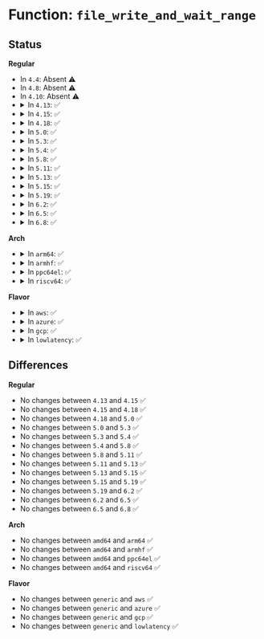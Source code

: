 # Function: <code>file_write_and_wait_range</code>

## Status
<b>Regular</b>
<ul>
<li>
In <code>4.4</code>: Absent ⚠️
</li>
<li>
In <code>4.8</code>: Absent ⚠️
</li>
<li>
In <code>4.10</code>: Absent ⚠️
</li>
<li>
<details>
<summary>In <code>4.13</code>: ✅</summary>

```c
int file_write_and_wait_range(struct file *file, loff_t lstart, loff_t lend);
```

**Collision:** Unique Global

**Inline:** No

**Transformation:** False

**Instances:**

```
In mm/filemap.c (ffffffff811ba050)
Location: mm/filemap.c:645
Inline: False
Direct callers:
  - fs/libfs.c:__generic_file_fsync
  - fs/block_dev.c:blkdev_fsync
  - fs/ext4/fsync.c:ext4_sync_file
```
**Symbols:**

```
ffffffff811ba050-ffffffff811ba103: file_write_and_wait_range (STB_GLOBAL)
```
</details>
</li>
<li>
<details>
<summary>In <code>4.15</code>: ✅</summary>

```c
int file_write_and_wait_range(struct file *file, loff_t lstart, loff_t lend);
```

**Collision:** Unique Global

**Inline:** No

**Transformation:** False

**Instances:**

```
In mm/filemap.c (ffffffff811cda30)
Location: mm/filemap.c:747
Inline: False
Direct callers:
  - fs/libfs.c:__generic_file_fsync
  - fs/block_dev.c:blkdev_fsync
  - fs/ext4/fsync.c:ext4_sync_file
  - fs/fuse/file.c:fuse_fsync_common
  - drivers/video/fbdev/core/fb_defio.c:fb_deferred_io_fsync
```
**Symbols:**

```
ffffffff811cda30-ffffffff811cdad3: file_write_and_wait_range (STB_GLOBAL)
```
</details>
</li>
<li>
<details>
<summary>In <code>4.18</code>: ✅</summary>

```c
int file_write_and_wait_range(struct file *file, loff_t lstart, loff_t lend);
```

**Collision:** Unique Global

**Inline:** No

**Transformation:** False

**Instances:**

```
In mm/filemap.c (ffffffff811ef560)
Location: mm/filemap.c:747
Inline: False
Direct callers:
  - fs/libfs.c:__generic_file_fsync
  - fs/block_dev.c:blkdev_fsync
  - fs/ext4/fsync.c:ext4_sync_file
  - fs/fuse/file.c:fuse_fsync_common
  - drivers/video/fbdev/core/fb_defio.c:fb_deferred_io_fsync
```
**Symbols:**

```
ffffffff811ef560-ffffffff811ef603: file_write_and_wait_range (STB_GLOBAL)
```
</details>
</li>
<li>
<details>
<summary>In <code>5.0</code>: ✅</summary>

```c
int file_write_and_wait_range(struct file *file, loff_t lstart, loff_t lend);
```

**Collision:** Unique Global

**Inline:** No

**Transformation:** False

**Instances:**

```
In mm/filemap.c (ffffffff81201360)
Location: mm/filemap.c:724
Inline: False
Direct callers:
  - fs/libfs.c:__generic_file_fsync
  - fs/block_dev.c:blkdev_fsync
  - fs/ext4/fsync.c:ext4_sync_file
  - fs/fuse/file.c:fuse_fsync
  - drivers/video/fbdev/core/fb_defio.c:fb_deferred_io_fsync
```
**Symbols:**

```
ffffffff81201360-ffffffff81201403: file_write_and_wait_range (STB_GLOBAL)
```
</details>
</li>
<li>
<details>
<summary>In <code>5.3</code>: ✅</summary>

```c
int file_write_and_wait_range(struct file *file, loff_t lstart, loff_t lend);
```

**Collision:** Unique Global

**Inline:** No

**Transformation:** False

**Instances:**

```
In mm/filemap.c (ffffffff81218f50)
Location: mm/filemap.c:767
Inline: False
Direct callers:
  - fs/libfs.c:__generic_file_fsync
  - fs/block_dev.c:blkdev_fsync
  - fs/ext4/fsync.c:ext4_sync_file
  - fs/fuse/file.c:fuse_fsync
  - drivers/video/fbdev/core/fb_defio.c:fb_deferred_io_fsync
```
**Symbols:**

```
ffffffff81218f50-ffffffff81218ff3: file_write_and_wait_range (STB_GLOBAL)
```
</details>
</li>
<li>
<details>
<summary>In <code>5.4</code>: ✅</summary>

```c
int file_write_and_wait_range(struct file *file, loff_t lstart, loff_t lend);
```

**Collision:** Unique Global

**Inline:** No

**Transformation:** False

**Instances:**

```
In mm/filemap.c (ffffffff81226830)
Location: mm/filemap.c:776
Inline: False
Direct callers:
  - fs/libfs.c:__generic_file_fsync
  - fs/block_dev.c:blkdev_fsync
  - fs/ext4/fsync.c:ext4_sync_file
  - fs/fuse/file.c:fuse_fsync
  - drivers/video/fbdev/core/fb_defio.c:fb_deferred_io_fsync
```
**Symbols:**

```
ffffffff81226830-ffffffff812268ed: file_write_and_wait_range (STB_GLOBAL)
```
</details>
</li>
<li>
<details>
<summary>In <code>5.8</code>: ✅</summary>

```c
int file_write_and_wait_range(struct file *file, loff_t lstart, loff_t lend);
```

**Collision:** Unique Global

**Inline:** No

**Transformation:** False

**Instances:**

```
In mm/filemap.c (ffffffff812517c0)
Location: mm/filemap.c:754
Inline: False
Direct callers:
  - fs/libfs.c:__generic_file_fsync
  - fs/block_dev.c:blkdev_fsync
  - fs/ext4/fsync.c:ext4_sync_file
  - fs/fuse/file.c:fuse_fsync
  - drivers/video/fbdev/core/fb_defio.c:fb_deferred_io_fsync
```
**Symbols:**

```
ffffffff812517c0-ffffffff81251873: file_write_and_wait_range (STB_GLOBAL)
```
</details>
</li>
<li>
<details>
<summary>In <code>5.11</code>: ✅</summary>

```c
int file_write_and_wait_range(struct file *file, loff_t lstart, loff_t lend);
```

**Collision:** Unique Global

**Inline:** No

**Transformation:** False

**Instances:**

```
In mm/filemap.c (ffffffff8125cee0)
Location: mm/filemap.c:755
Inline: False
Direct callers:
  - fs/libfs.c:__generic_file_fsync
  - fs/block_dev.c:blkdev_fsync
  - fs/ext4/fsync.c:ext4_sync_file
  - fs/fuse/file.c:fuse_fsync
  - drivers/video/fbdev/core/fb_defio.c:fb_deferred_io_fsync
```
**Symbols:**

```
ffffffff8125cee0-ffffffff8125cf93: file_write_and_wait_range (STB_GLOBAL)
```
</details>
</li>
<li>
<details>
<summary>In <code>5.13</code>: ✅</summary>

```c
int file_write_and_wait_range(struct file *file, loff_t lstart, loff_t lend);
```

**Collision:** Unique Global

**Inline:** No

**Transformation:** False

**Instances:**

```
In mm/filemap.c (ffffffff81261b60)
Location: mm/filemap.c:786
Inline: False
Direct callers:
  - fs/libfs.c:__generic_file_fsync
  - fs/block_dev.c:blkdev_fsync
  - fs/ext4/fsync.c:ext4_sync_file
  - fs/fuse/file.c:fuse_fsync
  - drivers/video/fbdev/core/fb_defio.c:fb_deferred_io_fsync
```
**Symbols:**

```
ffffffff81261b60-ffffffff81261bf5: file_write_and_wait_range (STB_GLOBAL)
```
</details>
</li>
<li>
<details>
<summary>In <code>5.15</code>: ✅</summary>

```c
int file_write_and_wait_range(struct file *file, loff_t lstart, loff_t lend);
```

**Collision:** Unique Global

**Inline:** No

**Transformation:** False

**Instances:**

```
In mm/filemap.c (ffffffff8129b030)
Location: mm/filemap.c:804
Inline: False
Direct callers:
  - fs/libfs.c:__generic_file_fsync
  - fs/ext4/fsync.c:ext4_sync_file
  - fs/fuse/file.c:fuse_fsync
  - block/fops.c:blkdev_fsync
  - drivers/video/fbdev/core/fb_defio.c:fb_deferred_io_fsync
```
**Symbols:**

```
ffffffff8129b030-ffffffff8129b115: file_write_and_wait_range (STB_GLOBAL)
```
</details>
</li>
<li>
<details>
<summary>In <code>5.19</code>: ✅</summary>

```c
int file_write_and_wait_range(struct file *file, loff_t lstart, loff_t lend);
```

**Collision:** Unique Global

**Inline:** No

**Transformation:** False

**Instances:**

```
In mm/filemap.c (ffffffff812f58c0)
Location: mm/filemap.c:773
Inline: False
Direct callers:
  - fs/libfs.c:__generic_file_fsync
  - fs/ext4/fsync.c:ext4_sync_file
  - fs/fuse/file.c:fuse_fsync
  - block/fops.c:blkdev_fsync
  - drivers/video/fbdev/core/fb_defio.c:fb_deferred_io_fsync
```
**Symbols:**

```
ffffffff812f58c0-ffffffff812f597c: file_write_and_wait_range (STB_GLOBAL)
```
</details>
</li>
<li>
<details>
<summary>In <code>6.2</code>: ✅</summary>

```c
int file_write_and_wait_range(struct file *file, loff_t lstart, loff_t lend);
```

**Collision:** Unique Global

**Inline:** No

**Transformation:** False

**Instances:**

```
In mm/filemap.c (ffffffff8135f770)
Location: mm/filemap.c:768
Inline: False
Direct callers:
  - fs/libfs.c:__generic_file_fsync
  - fs/ext4/fsync.c:ext4_sync_file
  - fs/fuse/file.c:fuse_fsync
  - block/fops.c:blkdev_fsync
  - drivers/video/fbdev/core/fb_defio.c:fb_deferred_io_fsync
```
**Symbols:**

```
ffffffff8135f770-ffffffff8135f82c: file_write_and_wait_range (STB_GLOBAL)
```
</details>
</li>
<li>
<details>
<summary>In <code>6.5</code>: ✅</summary>

```c
int file_write_and_wait_range(struct file *file, loff_t lstart, loff_t lend);
```

**Collision:** Unique Global

**Inline:** No

**Transformation:** False

**Instances:**

```
In mm/filemap.c (ffffffff81390750)
Location: mm/filemap.c:775
Inline: False
Direct callers:
  - fs/libfs.c:__generic_file_fsync
  - fs/buffer.c:generic_buffers_fsync_noflush
  - fs/ext4/fsync.c:ext4_sync_file
  - fs/fuse/file.c:fuse_fsync
  - block/fops.c:blkdev_fsync
  - drivers/video/fbdev/core/fb_defio.c:fb_deferred_io_fsync
```
**Symbols:**

```
ffffffff81390750-ffffffff81390809: file_write_and_wait_range (STB_GLOBAL)
```
</details>
</li>
<li>
<details>
<summary>In <code>6.8</code>: ✅</summary>

```c
int file_write_and_wait_range(struct file *file, loff_t lstart, loff_t lend);
```

**Collision:** Unique Global

**Inline:** No

**Transformation:** False

**Instances:**

```
In mm/filemap.c (ffffffff813ba3d0)
Location: mm/filemap.c:770
Inline: False
Direct callers:
  - fs/libfs.c:__generic_file_fsync
  - fs/buffer.c:generic_buffers_fsync_noflush
  - fs/ext4/fsync.c:ext4_sync_file
  - fs/fuse/file.c:fuse_fsync
  - block/fops.c:blkdev_fsync
  - drivers/video/fbdev/core/fb_defio.c:fb_deferred_io_fsync
```
**Symbols:**

```
ffffffff813ba3d0-ffffffff813ba489: file_write_and_wait_range (STB_GLOBAL)
```
</details>
</li>
</ul>
<b>Arch</b>
<ul>
<li>
<details>
<summary>In <code>arm64</code>: ✅</summary>

```c
int file_write_and_wait_range(struct file *file, loff_t lstart, loff_t lend);
```

**Collision:** Unique Global

**Inline:** No

**Transformation:** False

**Instances:**

```
In mm/filemap.c (ffff8000102b3b68)
Location: mm/filemap.c:776
Inline: False
Direct callers:
  - fs/libfs.c:__generic_file_fsync
  - fs/block_dev.c:blkdev_fsync
  - fs/ext4/fsync.c:ext4_sync_file
  - fs/fuse/file.c:fuse_fsync
  - drivers/video/fbdev/core/fb_defio.c:fb_deferred_io_fsync
```
**Symbols:**

```
ffff8000102b3b68-ffff8000102b3c60: file_write_and_wait_range (STB_GLOBAL)
```
</details>
</li>
<li>
<details>
<summary>In <code>armhf</code>: ✅</summary>

```c
int file_write_and_wait_range(struct file *file, loff_t lstart, loff_t lend);
```

**Collision:** Unique Global

**Inline:** No

**Transformation:** False

**Instances:**

```
In mm/filemap.c (c04e0e34)
Location: mm/filemap.c:776
Inline: False
Direct callers:
  - fs/libfs.c:__generic_file_fsync
  - fs/block_dev.c:blkdev_fsync
  - fs/ext4/fsync.c:ext4_sync_file
  - fs/fuse/file.c:fuse_fsync
  - drivers/video/fbdev/core/fb_defio.c:fb_deferred_io_fsync
```
**Symbols:**

```
c04e0e34-c04e0ee8: file_write_and_wait_range (STB_GLOBAL)
```
</details>
</li>
<li>
<details>
<summary>In <code>ppc64el</code>: ✅</summary>

```c
int file_write_and_wait_range(struct file *file, loff_t lstart, loff_t lend);
```

**Collision:** Unique Global

**Inline:** No

**Transformation:** False

**Instances:**

```
In mm/filemap.c (c00000000036a970)
Location: mm/filemap.c:776
Inline: False
Direct callers:
  - fs/libfs.c:__generic_file_fsync
  - fs/block_dev.c:blkdev_fsync
  - fs/ext4/fsync.c:ext4_sync_file
  - fs/fuse/file.c:fuse_fsync
  - drivers/video/fbdev/core/fb_defio.c:fb_deferred_io_fsync
```
**Symbols:**

```
c00000000036a970-c00000000036aa78: file_write_and_wait_range (STB_GLOBAL)
```
</details>
</li>
<li>
<details>
<summary>In <code>riscv64</code>: ✅</summary>

```c
int file_write_and_wait_range(struct file *file, loff_t lstart, loff_t lend);
```

**Collision:** Unique Global

**Inline:** No

**Transformation:** False

**Instances:**

```
In mm/filemap.c (ffffffe0001d90e0)
Location: mm/filemap.c:776
Inline: False
Direct callers:
  - fs/libfs.c:__generic_file_fsync
  - fs/block_dev.c:blkdev_fsync
  - fs/ext4/fsync.c:ext4_sync_file
  - fs/fuse/file.c:fuse_fsync
  - drivers/video/fbdev/core/fb_defio.c:fb_deferred_io_fsync
```
**Symbols:**

```
ffffffe0001d90e0-ffffffe0001d918e: file_write_and_wait_range (STB_GLOBAL)
```
</details>
</li>
</ul>
<b>Flavor</b>
<ul>
<li>
<details>
<summary>In <code>aws</code>: ✅</summary>

```c
int file_write_and_wait_range(struct file *file, loff_t lstart, loff_t lend);
```

**Collision:** Unique Global

**Inline:** No

**Transformation:** False

**Instances:**

```
In mm/filemap.c (ffffffff8121ee80)
Location: mm/filemap.c:776
Inline: False
Direct callers:
  - fs/libfs.c:__generic_file_fsync
  - fs/block_dev.c:blkdev_fsync
  - fs/ext4/fsync.c:ext4_sync_file
  - fs/fuse/file.c:fuse_fsync
  - drivers/video/fbdev/core/fb_defio.c:fb_deferred_io_fsync
```
**Symbols:**

```
ffffffff8121ee80-ffffffff8121ef3d: file_write_and_wait_range (STB_GLOBAL)
```
</details>
</li>
<li>
<details>
<summary>In <code>azure</code>: ✅</summary>

```c
int file_write_and_wait_range(struct file *file, loff_t lstart, loff_t lend);
```

**Collision:** Unique Global

**Inline:** No

**Transformation:** False

**Instances:**

```
In mm/filemap.c (ffffffff81212040)
Location: mm/filemap.c:776
Inline: False
Direct callers:
  - fs/libfs.c:__generic_file_fsync
  - fs/block_dev.c:blkdev_fsync
  - fs/ext4/fsync.c:ext4_sync_file
  - fs/fuse/file.c:fuse_fsync
  - drivers/video/fbdev/core/fb_defio.c:fb_deferred_io_fsync
```
**Symbols:**

```
ffffffff81212040-ffffffff812120fd: file_write_and_wait_range (STB_GLOBAL)
```
</details>
</li>
<li>
<details>
<summary>In <code>gcp</code>: ✅</summary>

```c
int file_write_and_wait_range(struct file *file, loff_t lstart, loff_t lend);
```

**Collision:** Unique Global

**Inline:** No

**Transformation:** False

**Instances:**

```
In mm/filemap.c (ffffffff8121cc20)
Location: mm/filemap.c:776
Inline: False
Direct callers:
  - fs/libfs.c:__generic_file_fsync
  - fs/block_dev.c:blkdev_fsync
  - fs/ext4/fsync.c:ext4_sync_file
  - fs/fuse/file.c:fuse_fsync
  - drivers/video/fbdev/core/fb_defio.c:fb_deferred_io_fsync
```
**Symbols:**

```
ffffffff8121cc20-ffffffff8121ccdd: file_write_and_wait_range (STB_GLOBAL)
```
</details>
</li>
<li>
<details>
<summary>In <code>lowlatency</code>: ✅</summary>

```c
int file_write_and_wait_range(struct file *file, loff_t lstart, loff_t lend);
```

**Collision:** Unique Global

**Inline:** No

**Transformation:** False

**Instances:**

```
In mm/filemap.c (ffffffff8122bcb0)
Location: mm/filemap.c:776
Inline: False
Direct callers:
  - fs/libfs.c:__generic_file_fsync
  - fs/block_dev.c:blkdev_fsync
  - fs/ext4/fsync.c:ext4_sync_file
  - fs/fuse/file.c:fuse_fsync
  - drivers/video/fbdev/core/fb_defio.c:fb_deferred_io_fsync
```
**Symbols:**

```
ffffffff8122bcb0-ffffffff8122bd6d: file_write_and_wait_range (STB_GLOBAL)
```
</details>
</li>
</ul>

## Differences
<b>Regular</b>
<ul>
<li>
No changes between <code>4.13</code> and <code>4.15</code> ✅
</li>
<li>
No changes between <code>4.15</code> and <code>4.18</code> ✅
</li>
<li>
No changes between <code>4.18</code> and <code>5.0</code> ✅
</li>
<li>
No changes between <code>5.0</code> and <code>5.3</code> ✅
</li>
<li>
No changes between <code>5.3</code> and <code>5.4</code> ✅
</li>
<li>
No changes between <code>5.4</code> and <code>5.8</code> ✅
</li>
<li>
No changes between <code>5.8</code> and <code>5.11</code> ✅
</li>
<li>
No changes between <code>5.11</code> and <code>5.13</code> ✅
</li>
<li>
No changes between <code>5.13</code> and <code>5.15</code> ✅
</li>
<li>
No changes between <code>5.15</code> and <code>5.19</code> ✅
</li>
<li>
No changes between <code>5.19</code> and <code>6.2</code> ✅
</li>
<li>
No changes between <code>6.2</code> and <code>6.5</code> ✅
</li>
<li>
No changes between <code>6.5</code> and <code>6.8</code> ✅
</li>
</ul>
<b>Arch</b>
<ul>
<li>
No changes between <code>amd64</code> and <code>arm64</code> ✅
</li>
<li>
No changes between <code>amd64</code> and <code>armhf</code> ✅
</li>
<li>
No changes between <code>amd64</code> and <code>ppc64el</code> ✅
</li>
<li>
No changes between <code>amd64</code> and <code>riscv64</code> ✅
</li>
</ul>
<b>Flavor</b>
<ul>
<li>
No changes between <code>generic</code> and <code>aws</code> ✅
</li>
<li>
No changes between <code>generic</code> and <code>azure</code> ✅
</li>
<li>
No changes between <code>generic</code> and <code>gcp</code> ✅
</li>
<li>
No changes between <code>generic</code> and <code>lowlatency</code> ✅
</li>
</ul>
